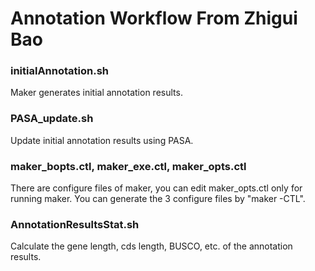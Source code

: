 # Annotation Workflow From Zhigui Bao

### initialAnnotation.sh
Maker generates initial annotation results.
### PASA_update.sh
Update initial annotation results using PASA.
### maker_bopts.ctl, maker_exe.ctl, maker_opts.ctl
There are configure files of maker, you can edit maker_opts.ctl only for running maker.
You can generate the 3 configure files by "maker -CTL".
### AnnotationResultsStat.sh
Calculate the gene length, cds length, BUSCO, etc. of the annotation results.

